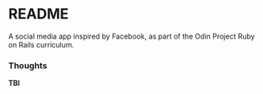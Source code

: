 # README

A social media app inspired by Facebook, as part of the Odin Project Ruby on Rails curriculum.  

### Thoughts

**TBI**